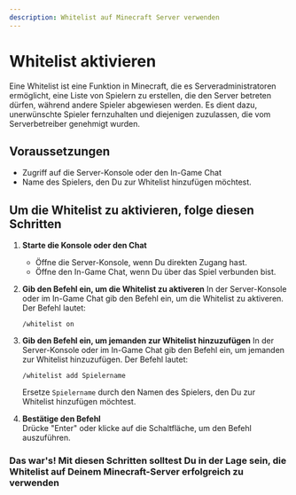 ```yaml
---
description: Whitelist auf Minecraft Server verwenden
---
```


# Whitelist aktivieren

Eine Whitelist ist eine Funktion in Minecraft, die es Serveradministratoren ermöglicht, eine Liste von Spielern zu erstellen, die den Server betreten dürfen, während andere Spieler abgewiesen werden. Es dient dazu, unerwünschte Spieler fernzuhalten und diejenigen zuzulassen, die vom Serverbetreiber genehmigt wurden.

## Voraussetzungen

- Zugriff auf die Server-Konsole oder den In-Game Chat
- Name des Spielers, den Du zur Whitelist hinzufügen möchtest.

## Um die Whitelist zu aktivieren, folge diesen Schritten

1. <b>Starte die Konsole oder den Chat</b>
    - Öffne die Server-Konsole, wenn Du direkten Zugang hast.
    - Öffne den In-Game Chat, wenn Du über das Spiel verbunden bist.

2. <b>Gib den Befehl ein, um die Whitelist zu aktiveren</b>
    In der Server-Konsole oder im In-Game Chat gib den Befehl ein, um die Whitelist zu aktiveren. Der Befehl lautet:

    ```
    /whitelist on
    ```

3. <b>Gib den Befehl ein, um jemanden zur Whitelist hinzuzufügen</b>
    In der Server-Konsole oder im In-Game Chat gib den Befehl ein, um jemanden zur Whitelist hinzuzufügen. Der Befehl lautet:

    ```
    /whitelist add Spielername
    ```

    Ersetze `Spielername` durch den Namen des Spielers, den Du zur Whitelist hinzufügen möchtest.

4. <b>Bestätige den Befehl</b><br>
    Drücke "Enter" oder klicke auf die Schaltfläche, um den Befehl auszuführen.

### Das war's! Mit diesen Schritten solltest Du in der Lage sein, die Whitelist auf Deinem Minecraft-Server erfolgreich zu verwenden
